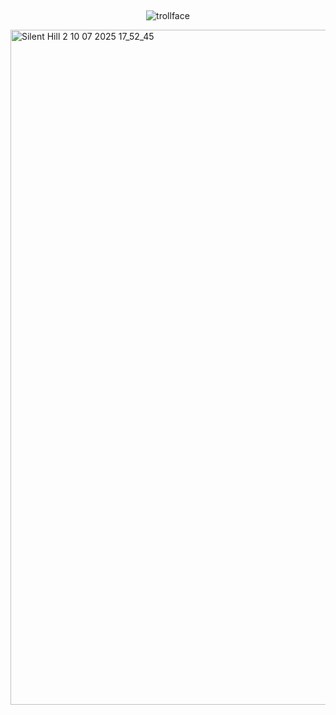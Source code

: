 ## 

<p align="center">
  <img src="https://komarev.com/ghpvc/?username=usslh&label=trollface&color=c8c3bd" alt="trollface" />
</p>

<img width="1920" height="1080" alt="Silent Hill 2   10 07 2025 17_52_45" src="https://github.com/user-attachments/assets/1118d88c-1830-46a7-ab8e-b3f7c9c6cdf3" />


